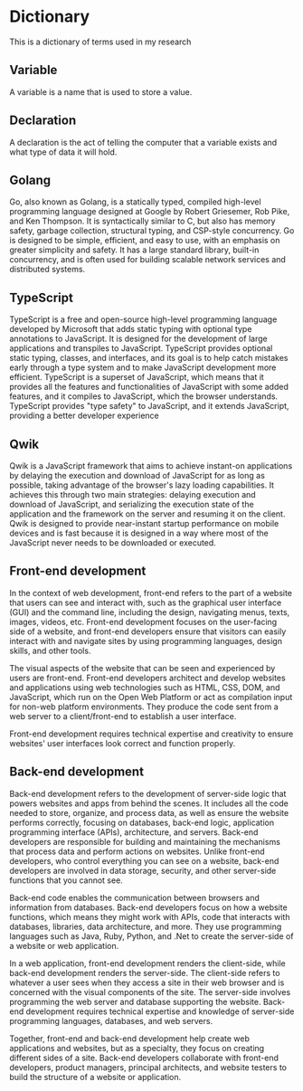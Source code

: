 # Dictionary

This is a dictionary of terms used in my research

## Variable

A variable is a name that is used to store a value.

## Declaration

A declaration is the act of telling the computer that a variable exists and what type of data it will hold.

## Golang

Go, also known as Golang, is a statically typed, compiled high-level programming language designed at Google by Robert Griesemer, Rob Pike, and Ken Thompson. It is syntactically similar to C, but also has memory safety, garbage collection, structural typing, and CSP-style concurrency. Go is designed to be simple, efficient, and easy to use, with an emphasis on greater simplicity and safety. It has a large standard library, built-in concurrency, and is often used for building scalable network services and distributed systems.

## TypeScript

TypeScript is a free and open-source high-level programming language developed by Microsoft that adds static typing with optional type annotations to JavaScript. It is designed for the development of large applications and transpiles to JavaScript. TypeScript provides optional static typing, classes, and interfaces, and its goal is to help catch mistakes early through a type system and to make JavaScript development more efficient. TypeScript is a superset of JavaScript, which means that it provides all the features and functionalities of JavaScript with some added features, and it compiles to JavaScript, which the browser understands. TypeScript provides "type safety" to JavaScript, and it extends JavaScript, providing a better developer experience

## Qwik

Qwik is a JavaScript framework that aims to achieve instant-on applications by delaying the execution and download of JavaScript for as long as possible, taking advantage of the browser's lazy loading capabilities. It achieves this through two main strategies: delaying execution and download of JavaScript, and serializing the execution state of the application and the framework on the server and resuming it on the client. Qwik is designed to provide near-instant startup performance on mobile devices and is fast because it is designed in a way where most of the JavaScript never needs to be downloaded or executed.

## Front-end development

In the context of web development, front-end refers to the part of a website that users can see and interact with, such as the graphical user interface (GUI) and the command line, including the design, navigating menus, texts, images, videos, etc. Front-end development focuses on the user-facing side of a website, and front-end developers ensure that visitors can easily interact with and navigate sites by using programming languages, design skills, and other tools.

The visual aspects of the website that can be seen and experienced by users are front-end. Front-end developers architect and develop websites and applications using web technologies such as HTML, CSS, DOM, and JavaScript, which run on the Open Web Platform or act as compilation input for non-web platform environments. They produce the code sent from a web server to a client/front-end to establish a user interface.

Front-end development requires technical expertise and creativity to ensure websites' user interfaces look correct and function properly.

## Back-end development

Back-end development refers to the development of server-side logic that powers websites and apps from behind the scenes. It includes all the code needed to store, organize, and process data, as well as ensure the website performs correctly, focusing on databases, back-end logic, application programming interface (APIs), architecture, and servers. Back-end developers are responsible for building and maintaining the mechanisms that process data and perform actions on websites. Unlike front-end developers, who control everything you can see on a website, back-end developers are involved in data storage, security, and other server-side functions that you cannot see.

Back-end code enables the communication between browsers and information from databases. Back-end developers focus on how a website functions, which means they might work with APIs, code that interacts with databases, libraries, data architecture, and more. They use programming languages such as Java, Ruby, Python, and .Net to create the server-side of a website or web application.

In a web application, front-end development renders the client-side, while back-end development renders the server-side. The client-side refers to whatever a user sees when they access a site in their web browser and is concerned with the visual components of the site. The server-side involves programming the web server and database supporting the website. Back-end development requires technical expertise and knowledge of server-side programming languages, databases, and web servers.

Together, front-end and back-end development help create web applications and websites, but as a specialty, they focus on creating different sides of a site. Back-end developers collaborate with front-end developers, product managers, principal architects, and website testers to build the structure of a website or application.
